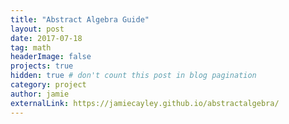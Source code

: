 ```yaml
---
title: "Abstract Algebra Guide"
layout: post
date: 2017-07-18
tag: math
headerImage: false
projects: true
hidden: true # don't count this post in blog pagination
category: project
author: jamie
externalLink: https://jamiecayley.github.io/abstractalgebra/
---
```

